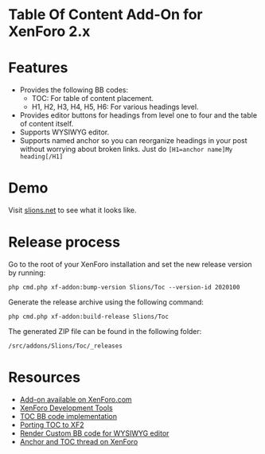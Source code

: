 # Table Of Content Add-On for XenForo 2.x

# Features
- Provides the following BB codes:
  - TOC: For table of content placement.
  - H1, H2, H3, H4, H5, H6: For various headings level.  
- Provides editor buttons for headings from level one to four and the table of content itself.
- Supports WYSIWYG editor.
- Supports named anchor so you can reorganize headings in your post without worrying about broken links. Just do `[H1=anchor name]My heading[/H1]`

# Demo
Visit [slions.net] to see what it looks like.

# Release process

Go to the root of your XenForo installation and set the new release version by running:

`php cmd.php xf-addon:bump-version Slions/Toc --version-id 2020100`

Generate the release archive using the following command:

`php cmd.php xf-addon:build-release Slions/Toc`

The generated ZIP file can be found in the following folder:

`/src/addons/Slions/Toc/_releases`

# Resources

- [Add-on available on XenForo.com]
- [XenForo Development Tools]
- [TOC BB code implementation]
- [Porting TOC to XF2]
- [Render Custom BB code for WYSIWYG editor]
- [Anchor and TOC thread on XenForo]

[slions.net]: https://slions.net/resources/fulguris.10/
[XenForo Development Tools]: https://xenforo.com/docs/dev/development-tools
[Render Custom BB code for WYSIWYG editor]: https://xenforo.com/community/threads/parse-custom-bbcode-in-editorhtml-cant-add-new-tags.147361/
[Add-on available on XenForo.com]: https://xenforo.com/community/resources/slions-table-of-content.8222/
[Porting TOC to XF2]: https://xenforo.com/community/threads/porting-toc-bb-code-add-on-for-xf2-1.178041/#post-1490422
[Anchor and TOC thread on XenForo]: https://xenforo.com/community/threads/bbcode-for-anchor-and-toc.171540/#post-1490421
[TOC BB code implementation]: https://xenforo.com/community/threads/toc-bb-code-add-on-implementation.127502/